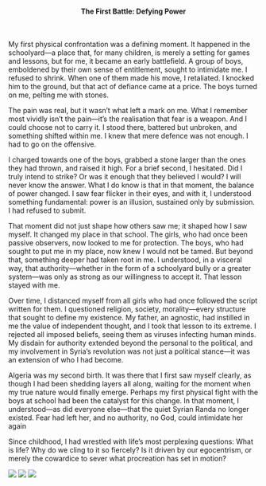 
<center><h4>The First Battle: Defying Power</h4></center>
<br/>

My first physical confrontation was a defining moment. It happened in the schoolyard—a place that, for many children, is merely a setting for games and lessons, but for me, it became an early battlefield. A group of boys, emboldened by their own sense of entitlement, sought to intimidate me. I refused to shrink. When one of them made his move, I retaliated. I knocked him to the ground, but that act of defiance came at a price. The boys turned on me, pelting me with stones.

The pain was real, but it wasn’t what left a mark on me. What I remember most vividly isn’t the pain—it’s the realisation that fear is a weapon. And I could choose not to carry it. I stood there, battered but unbroken, and something shifted within me. I knew that mere defence was not enough. I had to go on the offensive. 

I charged towards one of the boys, grabbed a stone larger than the ones they had thrown, and raised it high. For a brief second, I hesitated. Did I truly intend to strike? Or was it enough that they believed I would? I will never know the answer. What I do know is that in that moment, the balance of power changed. I saw fear flicker in their eyes, and with it, I understood something fundamental: power is an illusion, sustained only by submission. I had refused to submit.

That moment did not just shape how others saw me; it shaped how I saw myself. It changed my place in that school. The girls, who had once been passive observers, now looked to me for protection. The boys, who had sought to put me in my place, now knew I would not be tamed. But beyond that, something deeper had taken root in me. I understood, in a visceral way, that authority—whether in the form of a schoolyard bully or a greater system—was only as strong as our willingness to accept it. That lesson stayed with me. 

Over time, I distanced myself from all girls who had once followed the script written for them. I questioned religion, society, morality—every structure that sought to define my existence. My father, an agnostic, had instilled in me the value of independent thought, and I took that lesson to its extreme. I rejected all imposed beliefs, seeing them as viruses infecting human minds. My disdain for authority extended beyond the personal to the political, and my involvement in Syria’s revolution was not just a political stance—it was an extension of who I had become.

Algeria was my second birth. It was there that I first saw myself clearly, as though I had been shedding layers all along, waiting for the moment when my true nature would finally emerge. Perhaps my first physical fight with the boys at school had been the catalyst for this change. In that moment, I understood—as did everyone else—that the quiet Syrian Randa no longer existed. Fear had left her, and no authority, no God, could intimidate her again

Since childhood, I had wrestled with life’s most perplexing questions: What is life? Why do we cling to it so fiercely? Is it driven by our egocentrism, or merely the cowardice to sever what procreation has set in motion?

![](7.jpeg)
![](8.jpeg)
![](9.jpeg)
<p></p>